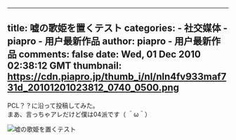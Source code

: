 
---
title: 嘘の歌姫を置くテスト
categories: 
    - 社交媒体
    - piapro - 用户最新作品
author: piapro - 用户最新作品
comments: false
date: Wed, 01 Dec 2010 02:38:12 GMT
thumbnail: https://cdn.piapro.jp/thumb_i/nl/nln4fv933maf731d_20101201023812_0740_0500.png
---

<div>   
<p class="cd_dtl_cap">PCL？？に沿って投稿してみた。<br>
まあ、言っちゃアレだけど僕は04派です（ ＾ω＾）</p><div class="illust-whole">
<img src="https://cdn.piapro.jp/thumb_i/nl/nln4fv933maf731d_20101201023812_0740_0500.png" alt="嘘の歌姫を置くテスト" referrerpolicy="no-referrer">
</div>  
</div>
            